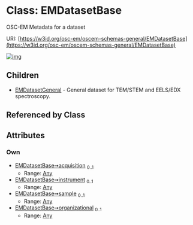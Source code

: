 
# Class: EMDatasetBase

OSC-EM Metadata for a dataset

URI: [https://w3id.org/osc-em/oscem-schemas-general/EMDatasetBase](https://w3id.org/osc-em/oscem-schemas-general/EMDatasetBase)


[![img](https://yuml.me/diagram/nofunky;dir:TB/class/[EMDatasetGeneral],[Any]<organizational%200..1-++[EMDatasetBase],[Any]<sample%200..1-++[EMDatasetBase],[Any]<instrument%200..1-++[EMDatasetBase],[Any]<acquisition%200..1-++[EMDatasetBase],[EMDatasetBase]^-[EMDatasetGeneral],[Any])](https://yuml.me/diagram/nofunky;dir:TB/class/[EMDatasetGeneral],[Any]<organizational%200..1-++[EMDatasetBase],[Any]<sample%200..1-++[EMDatasetBase],[Any]<instrument%200..1-++[EMDatasetBase],[Any]<acquisition%200..1-++[EMDatasetBase],[EMDatasetBase]^-[EMDatasetGeneral],[Any])

## Children

 * [EMDatasetGeneral](EMDatasetGeneral.md) - General dataset for TEM/STEM and EELS/EDX spectroscopy.

## Referenced by Class


## Attributes


### Own

 * [EMDatasetBase➞acquisition](EMDatasetBase_acquisition.md)  <sub>0..1</sub>
     * Range: [Any](Any.md)
 * [EMDatasetBase➞instrument](EMDatasetBase_instrument.md)  <sub>0..1</sub>
     * Range: [Any](Any.md)
 * [EMDatasetBase➞sample](EMDatasetBase_sample.md)  <sub>0..1</sub>
     * Range: [Any](Any.md)
 * [EMDatasetBase➞organizational](EMDatasetBase_organizational.md)  <sub>0..1</sub>
     * Range: [Any](Any.md)
